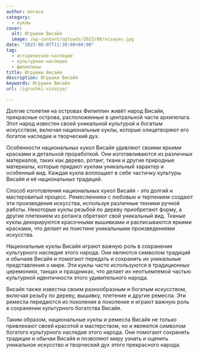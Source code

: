 ```yaml
---
author: morava
category:
  - куклы
cover:
  alt: Игрушки Висайя
  image: /wp-content/uploads/2023/08/visayas.jpg
date: "2023-08-07T11:30:00+00:00"
tag:
  - историческое-наследие
  - культурное-наследие
  - филиппины
title: Игрушки Висайя
description: Игрушки Висайя
keywords: Игрушки Висайя
url: /igrushki-visajya/

---
```

Долгие столетия на островах Филиппин живёт народ Висайя, прекрасные острова, расположенные в центральной части архипелага. Этот народ известен своей уникальной культурой и богатым искусством, включая национальные куклы, которые олицетворяют его богатое наследие и творческий дух.

Особенности национальных кукол Висайя удивляют своими яркими красками и детальной проработкой. Они изготавливаются из различных материалов, таких как дерево, ротанг, ткани и другие природные материалы, которые придают куклам уникальный характер и особенный вид. Каждая кукла воплощает в себе частичку культуры Висайя и её национальных традиций.

Способ изготовления национальных кукол Висайя \- это долгий и мастеровитый процесс. Ремесленники с любовью и терпением создают эти произведения искусства, используя различные техники ручной работы. Некоторые куклы резьбой по дереву приобретают форму, а другие плетением из ротанга обретают свой уникальный вид. Тканые куклы декорируются красочными вышивками и расписываются яркими красками, что делает их поистине уникальными произведениями искусства.

Национальные куклы Висайя играют важную роль в сохранении культурного наследия этого народа. Они являются символом традиций и обычаев Висайя и помогают передать и сохранить их уникальные представления о мире. Эти куклы часто используются в традиционных церемониях, танцах и праздниках, что делает их неотъемлемой частью культурной идентичности этого удивительного народа.

Висайя также известна своим разнообразным и богатым искусством, включая резьбу по дереву, вышивку, плетение и другие ремесла. Эти ремесла передаются из поколения в поколение и играют важную роль в сохранении культурного богатства Висайя.

Таким образом, национальные куклы и ремесла Висайя не только привлекают своей красотой и мастерством, но и являются символом богатого культурного наследия этого народа. Они помогают сохранить традиции и обычаи Висайя и позволяют миру узнать и оценить уникальное искусство и творческий дух этого прекрасного народа.
